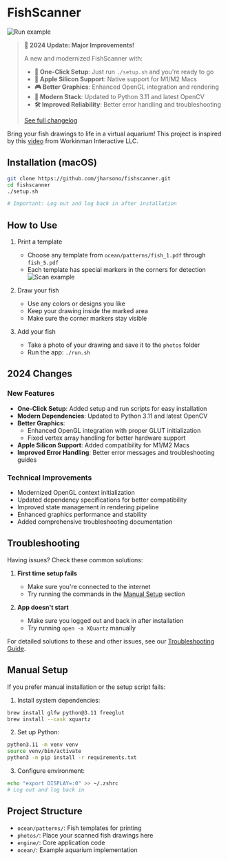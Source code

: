 # FishScanner

![Run example](./images/img1.png)

> **🎉 2024 Update: Major Improvements!**
>
> A new and modernized FishScanner with:
> - **🚀 One-Click Setup**: Just run `./setup.sh` and you're ready to go
> - **📱 Apple Silicon Support**: Native support for M1/M2 Macs
> - **🎮 Better Graphics**: Enhanced OpenGL integration and rendering
> - **🔄 Modern Stack**: Updated to Python 3.11 and latest OpenCV
> - **🛠 Improved Reliability**: Better error handling and troubleshooting
>
> [See full changelog](#2024-changes)

Bring your fish drawings to life in a virtual aquarium! This project is inspired by this [video](https://www.youtube.com/watch?v=ILrr8vToR9Y&feature=emb_logo) from Workinman Interactive LLC.

## Installation (macOS)

```bash
git clone https://github.com/jharsono/fishscanner.git
cd fishscanner
./setup.sh

# Important: Log out and log back in after installation
```

## How to Use

1. Print a template
   - Choose any template from `ocean/patterns/fish_1.pdf` through `fish_5.pdf`
   - Each template has special markers in the corners for detection
   ![Scan example](./images/img2.jpg)

2. Draw your fish
   - Use any colors or designs you like
   - Keep your drawing inside the marked area
   - Make sure the corner markers stay visible

3. Add your fish
   - Take a photo of your drawing and save it to the `photos` folder
   - Run the app: `./run.sh`

## 2024 Changes

### New Features
- **One-Click Setup**: Added setup and run scripts for easy installation
- **Modern Dependencies**: Updated to Python 3.11 and latest OpenCV
- **Better Graphics**: 
  - Enhanced OpenGL integration with proper GLUT initialization
  - Fixed vertex array handling for better hardware support
- **Apple Silicon Support**: Added compatibility for M1/M2 Macs
- **Improved Error Handling**: Better error messages and troubleshooting guides

### Technical Improvements
- Modernized OpenGL context initialization
- Updated dependency specifications for better compatibility
- Improved state management in rendering pipeline
- Enhanced graphics performance and stability
- Added comprehensive troubleshooting documentation

## Troubleshooting

Having issues? Check these common solutions:

1. **First time setup fails**
   - Make sure you're connected to the internet
   - Try running the commands in the [Manual Setup](#manual-setup) section

2. **App doesn't start**
   - Make sure you logged out and back in after installation
   - Try running `open -a XQuartz` manually

For detailed solutions to these and other issues, see our [Troubleshooting Guide](TROUBLESHOOTING.md).

## Manual Setup

If you prefer manual installation or the setup script fails:

1. Install system dependencies:
```bash
brew install glfw python@3.11 freeglut
brew install --cask xquartz
```

2. Set up Python:
```bash
python3.11 -m venv venv
source venv/bin/activate
python3 -m pip install -r requirements.txt
```

3. Configure environment:
```bash
echo "export DISPLAY=:0" >> ~/.zshrc
# Log out and log back in
```

## Project Structure

- `ocean/patterns/`: Fish templates for printing
- `photos/`: Place your scanned fish drawings here
- `engine/`: Core application code
- `ocean/`: Example aquarium implementation